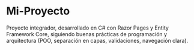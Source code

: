 # Mi-Proyecto
Proyecto integrador, desarrollado en C# con Razor Pages y Entity Framework Core, siguiendo buenas prácticas de programación y arquitectura (POO, separación en capas, validaciones, navegación clara).
